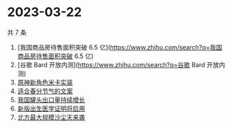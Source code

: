 # 2023-03-22

共 7 条

<!-- BEGIN ZHIHUSEARCH -->
<!-- 最后更新时间 Wed Mar 22 2023 17:09:08 GMT+0800 (China Standard Time) -->
1. [我国商品房待售面积突破 6.5 亿](https://www.zhihu.com/search?q=我国商品房待售面积突破 6.5 亿)
1. [谷歌 Bard 开放内测](https://www.zhihu.com/search?q=谷歌 Bard 开放内测)
1. [原神新角色米卡实装](https://www.zhihu.com/search?q=原神新角色米卡实装)
1. [适合春分节气的文案](https://www.zhihu.com/search?q=适合春分节气的文案)
1. [我国罐头出口量持续增长](https://www.zhihu.com/search?q=我国罐头出口量持续增长)
1. [新版出生医学证明将启用](https://www.zhihu.com/search?q=新版出生医学证明将启用)
1. [北方最大规模沙尘天来袭](https://www.zhihu.com/search?q=北方最大规模沙尘天来袭)
<!-- END ZHIHUSEARCH -->
